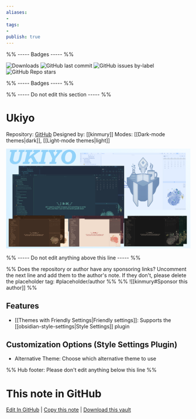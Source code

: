 ```yaml
---
aliases:
- 
tags: 
- 
publish: true
---
```


%% ----- Badges ----- %%

![Downloads](https://img.shields.io/badge/downloads-6814-573E7A?style=for-the-badge&logo=)
![GitHub last commit](https://img.shields.io/github/last-commit/kinmury/obsidian-ukiyo?color=573E7A&label=last%20update&logo=github&style=for-the-badge)
![GitHub issues by-label](https://img.shields.io/github/issues/kinmury/obsidian-ukiyo/help%20wanted?color=573E7A&logo=github&style=for-the-badge) 
![GitHub Repo stars](https://img.shields.io/github/stars/kinmury/obsidian-ukiyo?color=573E7A&logo=github&style=for-the-badge)

%% ----- Badges ----- %%

%% ----- Do not edit this section ----- %%

# Ukiyo

Repository: [GitHub](https://github.com/kinmury/obsidian-ukiyo)
Designed by: [[kinmury]]
Modes: [[Dark-mode themes|dark]], [[Light-mode themes|light]]



![screenshot](https://github.com/kinmury/obsidian-ukiyo/raw/main/Showcase.png)

%% ----- Do not edit anything above this line ----- %% 

%% Does the repository or author have any sponsoring links? Uncomment the next line and add them to the author's note. If they don't, please delete the placeholder tag: #placeholder/author %%
%% ![[kinmury#Sponsor this author]] %%


## Features

- [[Themes with Friendly Settings|Friendly settings]]: Supports the [[obsidian-style-settings|Style Settings]] plugin

## Customization Options (Style Settings Plugin) 
- Alternative Theme: Choose which alternative theme to use


%% Hub footer: Please don't edit anything below this line %%

# This note in GitHub

<span class="git-footer">[Edit In GitHub](https://github.dev/obsidian-community/obsidian-hub/blob/main/02%20-%20Community%20Expansions/02.05%20All%20Community%20Expansions/Themes/Ukiyo.md "git-hub-edit-note") | [Copy this note](https://raw.githubusercontent.com/obsidian-community/obsidian-hub/main/02%20-%20Community%20Expansions/02.05%20All%20Community%20Expansions/Themes/Ukiyo.md "git-hub-copy-note") | [Download this vault](https://github.com/obsidian-community/obsidian-hub/archive/refs/heads/main.zip "git-hub-download-vault") </span>
